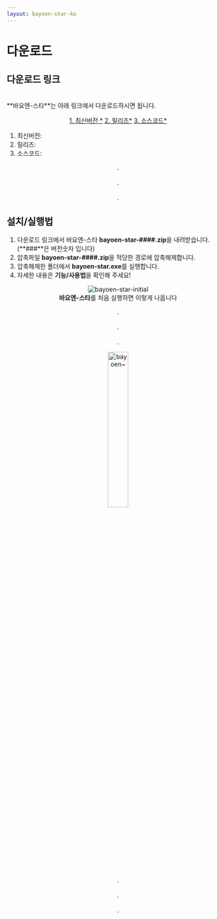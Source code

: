 ```yaml
---
layout: bayoen-star-ko
---
```


# 다운로드

## 다운로드 링크
<br/>
**바요엔-스타**는 아래 링크에서 다운로드하시면 됩니다.
<p align="center">
    <a href="https://github.com/bayoen/bayoen-star-exe/releases/latest" target="_blank" class="in-btn">1. 최신버전 *</a>
    <a href="https://github.com/bayoen/bayoen-star-exe/releases" target="_blank" class="in-btn">2. 릴리즈*</a>
    <a href="https://github.com/bayoen/bayoen-star-exe" target="_blank" class="in-btn">3. 소스코드*</a>
</p>

1. 최신버전: 
2. 릴리즈: 
3. 소스코드: 

<p align="center">
.<br/><br/>
.<br/><br/>
.
</p>

## 설치/실행법

1. 다운로드 링크에서 바요엔-스타 **bayoen-star-####.zip**을 내려받습니다. (**###**은 버전숫자 입니다)
2. 압축파일 **bayoen-star-####.zip**을 적당한 경로에 압축해제합니다.
3. 압축해제한 폴더에서 **bayoen-star.exe**를 실행합니다.
4. 자세한 내용은 **기능/사용법**을 확인해 주세요!

<p align="center">
    <img src="{{ site.lang_url }}/res/bayoen-star-initial.png" class="shadow-box" alt="bayoen-star-initial"/>
    <br/><span><strong>바요엔-스타</strong>를 처음 실행하면 이렇게 나옵니다</span>
</p>

<p align="center">
.<br/><br/>
.<br/><br/>
.
</p>

<p align="center">
   <img src="{{ site.lang_url }}/res/dailycarbuncle_kirbuncle.png" class="box" width="30%" alt="bayoen~"/>
</p>

<p align="center">
.<br/><br/>
.<br/><br/>
.
</p>